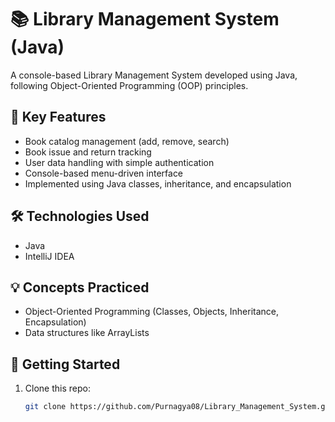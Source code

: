 # 📚 Library Management System (Java)

A console-based Library Management System developed using Java, following Object-Oriented Programming (OOP) principles.

## 🔧 Key Features
- Book catalog management (add, remove, search)
- Book issue and return tracking
- User data handling with simple authentication
- Console-based menu-driven interface
- Implemented using Java classes, inheritance, and encapsulation

## 🛠 Technologies Used
- Java
- IntelliJ IDEA

## 💡 Concepts Practiced
- Object-Oriented Programming (Classes, Objects, Inheritance, Encapsulation)
- Data structures like ArrayLists

## 🚀 Getting Started
1. Clone this repo:
   ```bash
   git clone https://github.com/Purnagya08/Library_Management_System.git
